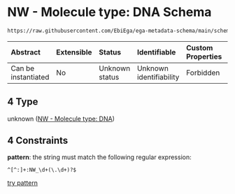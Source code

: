 # NW - Molecule type: DNA Schema

```txt
https://raw.githubusercontent.com/EbiEga/ega-metadata-schema/main/schemas/EGA.common-definitions.json#/definitions/curieRefseqPattern/oneOf/4
```



| Abstract            | Extensible | Status         | Identifiable            | Custom Properties | Additional Properties | Access Restrictions | Defined In                                                                                           |
| :------------------ | :--------- | :------------- | :---------------------- | :---------------- | :-------------------- | :------------------ | :--------------------------------------------------------------------------------------------------- |
| Can be instantiated | No         | Unknown status | Unknown identifiability | Forbidden         | Allowed               | none                | [EGA.common-definitions.json\*](../../../schemas/EGA.common-definitions.json "open original schema") |

## 4 Type

unknown ([NW - Molecule type: DNA](ega-4-definitions-refseq-accessions-data1098-curie-pattern-oneof-nw---molecule-type-dna.md))

## 4 Constraints

**pattern**: the string must match the following regular expression:&#x20;

```regexp
^[^:]+:NW_\d+(\.\d+)?$
```

[try pattern](https://regexr.com/?expression=%5E%5B%5E%3A%5D%2B%3ANW_%5Cd%2B\(%5C.%5Cd%2B\)%3F%24 "try regular expression with regexr.com")
